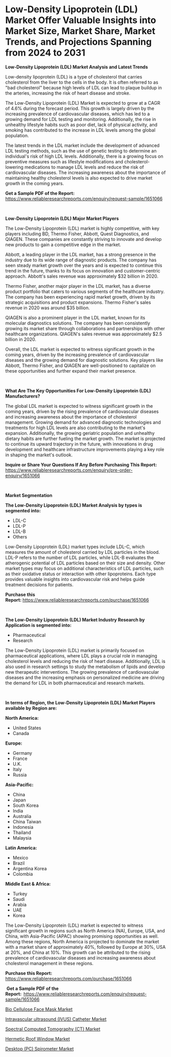 <p><h1>Low-Density Lipoprotein (LDL) Market Offer Valuable Insights into Market Size, Market Share, Market Trends, and Projections Spanning from 2024 to 2031</h1></p><p><strong>Low-Density Lipoprotein (LDL) Market Analysis and Latest Trends</strong></p>
<p><p>Low-density lipoprotein (LDL) is a type of cholesterol that carries cholesterol from the liver to the cells in the body. It is often referred to as "bad cholesterol" because high levels of LDL can lead to plaque buildup in the arteries, increasing the risk of heart disease and stroke.</p><p>The Low-Density Lipoprotein (LDL) Market is expected to grow at a CAGR of 4.6% during the forecast period. This growth is largely driven by the increasing prevalence of cardiovascular diseases, which has led to a growing demand for LDL testing and monitoring. Additionally, the rise in unhealthy lifestyle habits such as poor diet, lack of physical activity, and smoking has contributed to the increase in LDL levels among the global population.</p><p>The latest trends in the LDL market include the development of advanced LDL testing methods, such as the use of genetic testing to determine an individual's risk of high LDL levels. Additionally, there is a growing focus on preventive measures such as lifestyle modifications and cholesterol-lowering medications to manage LDL levels and reduce the risk of cardiovascular diseases. The increasing awareness about the importance of maintaining healthy cholesterol levels is also expected to drive market growth in the coming years.</p></p>
<p><strong>Get a Sample PDF of the Report:&nbsp;</strong> <a href="https://www.reliableresearchreports.com/enquiry/request-sample/1651066">https://www.reliableresearchreports.com/enquiry/request-sample/1651066</a></p>
<p>&nbsp;</p>
<p><strong>Low-Density Lipoprotein (LDL) Major Market Players</strong></p>
<p><p>The Low-Density Lipoprotein (LDL) market is highly competitive, with key players including BD, Thermo Fisher, Abbott, Quest Diagnostics, and QIAGEN. These companies are constantly striving to innovate and develop new products to gain a competitive edge in the market.</p><p>Abbott, a leading player in the LDL market, has a strong presence in the industry due to its wide range of diagnostic products. The company has seen steady market growth over the years and is expected to continue this trend in the future, thanks to its focus on innovation and customer-centric approach. Abbott's sales revenue was approximately $32 billion in 2020.</p><p>Thermo Fisher, another major player in the LDL market, has a diverse product portfolio that caters to various segments of the healthcare industry. The company has been experiencing rapid market growth, driven by its strategic acquisitions and product expansions. Thermo Fisher's sales revenue in 2020 was around $35 billion.</p><p>QIAGEN is also a prominent player in the LDL market, known for its molecular diagnostics solutions. The company has been consistently growing its market share through collaborations and partnerships with other healthcare organizations. QIAGEN's sales revenue was approximately $2.5 billion in 2020.</p><p>Overall, the LDL market is expected to witness significant growth in the coming years, driven by the increasing prevalence of cardiovascular diseases and the growing demand for diagnostic solutions. Key players like Abbott, Thermo Fisher, and QIAGEN are well-positioned to capitalize on these opportunities and further expand their market presence.</p></p>
<p>&nbsp;</p>
<p><strong>What Are The Key Opportunities For Low-Density Lipoprotein (LDL) Manufacturers?</strong></p>
<p><p>The global LDL market is expected to witness significant growth in the coming years, driven by the rising prevalence of cardiovascular diseases and increasing awareness about the importance of cholesterol management. Growing demand for advanced diagnostic technologies and treatments for high LDL levels are also contributing to the market's expansion. Additionally, the growing geriatric population and unhealthy dietary habits are further fueling the market growth. The market is projected to continue its upward trajectory in the future, with innovations in drug development and healthcare infrastructure improvements playing a key role in shaping the market's outlook.</p></p>
<p><strong>Inquire or Share Your Questions If Any Before Purchasing This Report:</strong> <a href="https://www.reliableresearchreports.com/enquiry/pre-order-enquiry/1651066">https://www.reliableresearchreports.com/enquiry/pre-order-enquiry/1651066</a></p>
<p>&nbsp;</p>
<p><strong>Market Segmentation</strong></p>
<p><strong>The Low-Density Lipoprotein (LDL) Market Analysis by types is segmented into:</strong></p>
<p><ul><li>LDL-C</li><li>LDL-P</li><li>LDL-B</li><li>Others</li></ul></p>
<p><p>Low-Density Lipoprotein (LDL) market types include LDL-C, which measures the amount of cholesterol carried by LDL particles in the blood. LDL-P refers to the number of LDL particles, while LDL-B evaluates the atherogenic potential of LDL particles based on their size and density. Other market types may focus on additional characteristics of LDL particles, such as their oxidative status or interaction with other lipoproteins. Each type provides valuable insights into cardiovascular risk and helps guide treatment decisions for patients.</p></p>
<p><strong>Purchase this Report:&nbsp;</strong><a href="https://www.reliableresearchreports.com/purchase/1651066">https://www.reliableresearchreports.com/purchase/1651066</a></p>
<p>&nbsp;</p>
<p><strong>The Low-Density Lipoprotein (LDL) Market Industry Research by Application is segmented into:</strong></p>
<p><ul><li>Pharmaceutical</li><li>Research</li></ul></p>
<p><p>The Low-Density Lipoprotein (LDL) market is primarily focused on pharmaceutical applications, where LDL plays a crucial role in managing cholesterol levels and reducing the risk of heart disease. Additionally, LDL is also used in research settings to study the metabolism of lipids and develop new therapeutic interventions. The growing prevalence of cardiovascular diseases and the increasing emphasis on personalized medicine are driving the demand for LDL in both pharmaceutical and research markets.</p></p>
<p>&nbsp;</p>
<p><strong>In terms of Region, the Low-Density Lipoprotein (LDL) Market Players available by Region are:</strong></p>
<p>
    <p> <strong> North America: </strong>
        <ul>
            <li>United States</li>
            <li>Canada</li>
        </ul>
        </p> 
    <p> <strong> Europe: </strong>
        <ul>
            <li>Germany</li>
            <li>France</li>
            <li>U.K.</li>
            <li>Italy</li>
            <li>Russia</li>
        </ul>
        </p> 
    <p> <strong> Asia-Pacific: </strong>
        <ul>
            <li>China</li>
            <li>Japan</li>
            <li>South Korea</li>
            <li>India</li>
            <li>Australia</li>
            <li>China Taiwan</li>
            <li>Indonesia</li>
            <li>Thailand</li>
            <li>Malaysia</li>
        </ul>
        </p> 
    <p> <strong> Latin America: </strong>
        <ul>
            <li>Mexico</li>
            <li>Brazil</li>
            <li>Argentina Korea</li>
            <li>Colombia</li>
        </ul>
        </p> 
    <p> <strong> Middle East & Africa: </strong>
        <ul>
            <li>Turkey</li>
            <li>Saudi</li>
            <li>Arabia</li>
            <li>UAE</li>
            <li>Korea</li>
        </ul>
    </p>
    </p>
<p><p>The Low-Density Lipoprotein (LDL) market is expected to witness significant growth in regions such as North America (NA), Europe, USA, and China, with Asia-Pacific (APAC) showing promising opportunities as well. Among these regions, North America is projected to dominate the market with a market share of approximately 40%, followed by Europe at 30%, USA at 20%, and China at 10%. This growth can be attributed to the rising prevalence of cardiovascular diseases and increasing awareness about cholesterol management in these regions.</p></p>
<p><strong>Purchase this Report: </strong><a href="https://www.reliableresearchreports.com/purchase/1651066">https://www.reliableresearchreports.com/purchase/1651066</a></p>
<p>&nbsp;<strong>Get a Sample PDF of the Report:&nbsp;&nbsp;</strong><a href="https://www.reliableresearchreports.com/enquiry/request-sample/1651066">https://www.reliableresearchreports.com/enquiry/request-sample/1651066</a></p>
<p><strong></strong></p>
<p><p><a href="https://github.com/brenzgnarento/Market-Research-Report-List-1/blob/main/bio-cellulose-face-mask-market.md">Bio Cellulose Face Mask Market</a></p><p><a href="https://medium.com/p/37f2d5dfdaeb/edit">Intravascular ultrasound (IVUS) Catheter Market</a></p><p><a href="https://medium.com/p/097226368fb6/edit">Spectral Computed Tomography (CT) Market</a></p><p><a href="https://github.com/jerrycopelandthomaswsqd8q/Market-Research-Report-List-1/blob/main/hermetic-roof-window-market.md">Hermetic Roof Window Market</a></p><p><a href="https://medium.com/p/62dc06343d86/edit">Desktop (PC) Spirometer Market</a></p></p>